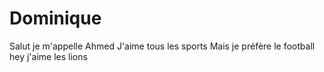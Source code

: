 # Dominique
Salut je m'appelle Ahmed
J'aime tous les sports
Mais je préfère le football
hey
j'aime les lions